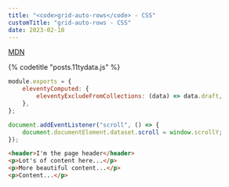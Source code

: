 ```yaml
---
title: "<code>grid-auto-rows</code> - CSS"
customTitle: "grid-auto-rows - CSS"
date: 2023-02-10
---
```


[MDN](https://developer.mozilla.org/en-US/docs/Web/CSS/grid-auto-rows)

{% codetitle "posts.11tydata.js" %}

```js
module.exports = {
	eleventyComputed: {
		eleventyExcludeFromCollections: (data) => data.draft,
	},
};

document.addEventListener("scroll", () => {
	document.documentElement.dataset.scroll = window.scrollY;
});
```

```html
<header>I'm the page header</header>
<p>Lot's of content here...</p>
<p>More beautiful content...</p>
<p>Content...</p>
```
